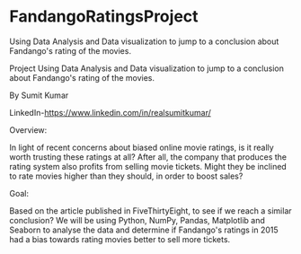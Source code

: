 # FandangoRatingsProject
Using Data Analysis and Data visualization to jump to a conclusion about Fandango's rating of the movies.

Project
Using Data Analysis and Data visualization to jump to a conclusion about Fandango's rating of the movies.

By Sumit Kumar

LinkedIn-https://www.linkedin.com/in/realsumitkumar/

Overview:

In light of recent concerns about biased online movie ratings, is it really worth trusting these ratings at all? After all, the company that produces the rating system also profits from selling movie tickets. Might they be inclined to rate movies higher than they should, in order to boost sales?

Goal:

Based on the article published in FiveThirtyEight, to see if we reach a similar conclusion? We will be using Python, NumPy, Pandas, Matplotlib and Seaborn to analyse the data and determine if Fandango's ratings in 2015 had a bias towards rating movies better to sell more tickets.
